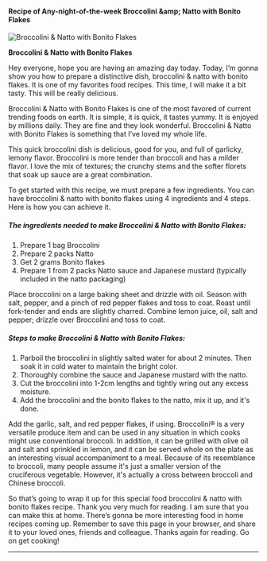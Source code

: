             

#### Recipe of Any-night-of-the-week Broccolini &amp;amp; Natto with Bonito Flakes

![Broccolini &amp; Natto with Bonito Flakes](https://img-global.cpcdn.com/recipes/6023731286638592/751x532cq70/broccolini-natto-with-bonito-flakes-recipe-main-photo.jpg)

**Broccolini &amp; Natto with Bonito Flakes**

Hey everyone, hope you are having an amazing day today. Today, I’m gonna show you how to prepare a distinctive dish, broccolini & natto with bonito flakes. It is one of my favorites food recipes. This time, I will make it a bit tasty. This will be really delicious.

Broccolini & Natto with Bonito Flakes is one of the most favored of current trending foods on earth. It is simple, it is quick, it tastes yummy. It is enjoyed by millions daily. They are fine and they look wonderful. Broccolini & Natto with Bonito Flakes is something that I’ve loved my whole life.

This quick broccolini dish is delicious, good for you, and full of garlicky, lemony flavor. Broccolini is more tender than broccoli and has a milder flavor. I love the mix of textures; the crunchy stems and the softer florets that soak up sauce are a great combination.

To get started with this recipe, we must prepare a few ingredients. You can have broccolini & natto with bonito flakes using 4 ingredients and 4 steps. Here is how you can achieve it.

##### The ingredients needed to make Broccolini & Natto with Bonito Flakes:

1.  Prepare 1 bag Broccolini
2.  Prepare 2 packs Natto
3.  Get 2 grams Bonito flakes
4.  Prepare 1 from 2 packs Natto sauce and Japanese mustard (typically included in the natto packaging)

Place broccolini on a large baking sheet and drizzle with oil. Season with salt, pepper, and a pinch of red pepper flakes and toss to coat. Roast until fork-tender and ends are slightly charred. Combine lemon juice, oil, salt and pepper; drizzle over Broccolini and toss to coat.

##### Steps to make Broccolini & Natto with Bonito Flakes:

1.  Parboil the broccolini in slightly salted water for about 2 minutes. Then soak it in cold water to maintain the bright color.
2.  Thoroughly combine the sauce and Japanese mustard with the natto.
3.  Cut the broccolini into 1-2cm lengths and tightly wring out any excess moisture.
4.  Add the broccolini and the bonito flakes to the natto, mix it up, and it's done.

Add the garlic, salt, and red pepper flakes, if using. Broccolini® is a very versatile produce item and can be used in any situation in which cooks might use conventional broccoli. In addition, it can be grilled with olive oil and salt and sprinkled in lemon, and it can be served whole on the plate as an interesting visual accompaniment to a meal. Because of its resemblance to broccoli, many people assume it's just a smaller version of the cruciferous vegetable. However, it's actually a cross between broccoli and Chinese broccoli.

So that’s going to wrap it up for this special food broccolini & natto with bonito flakes recipe. Thank you very much for reading. I am sure that you can make this at home. There’s gonna be more interesting food in home recipes coming up. Remember to save this page in your browser, and share it to your loved ones, friends and colleague. Thanks again for reading. Go on get cooking!

* * *
